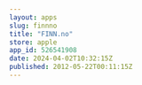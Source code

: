 ```yaml
---
layout: apps
slug: finnno
title: "FINN.no"
store: apple
app_id: 526541908
date: 2024-04-02T10:32:15Z
published: 2012-05-22T00:11:15Z
---
```

